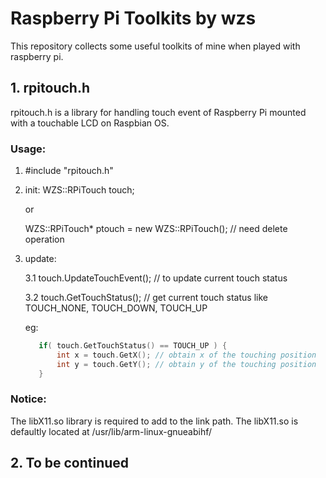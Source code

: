 # Raspberry Pi Toolkits by wzs
This repository collects some useful toolkits of mine when played with raspberry pi. 

## 1. rpitouch.h 
rpitouch.h is a library for handling touch event of Raspberry Pi mounted with a touchable LCD on Raspbian OS.

### Usage:
  1. #include "rpitouch.h"
  2. init: 
    WZS::RPiTouch touch; 
    
 		or 
    
 		WZS::RPiTouch* ptouch = new WZS::RPiTouch(); // need delete operation 
    
  3. update:
  
     3.1 touch.UpdateTouchEvent(); // to update current touch status
     
 	   3.2 touch.GetTouchStatus();  // get current touch status like TOUCH_NONE, TOUCH_DOWN, TOUCH_UP
                  
       eg:
       ```cpp
          if( touch.GetTouchStatus() == TOUCH_UP ) {
              int x = touch.GetX(); // obtain x of the touching position
              int y = touch.GetY(); // obtain y of the touching position
          }
       ```
### Notice:
  The libX11.so library is required to add to the link path. The libX11.so is defaultly located at /usr/lib/arm-linux-gnueabihf/

## 2. To be continued
